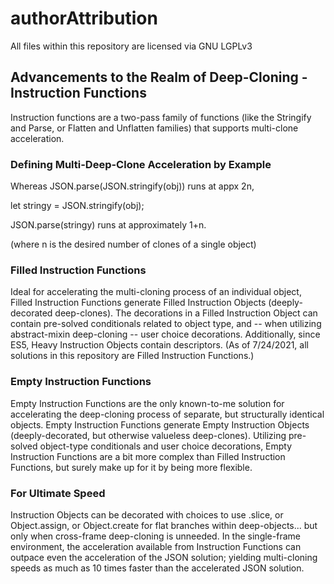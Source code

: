 # authorAttribution

All files within this repository are licensed via GNU LGPLv3

## Advancements to the Realm of Deep-Cloning - Instruction Functions
Instruction functions are a two-pass family of functions (like the Stringify and Parse, or Flatten and Unflatten families) that supports multi-clone acceleration. 

### Defining Multi-Deep-Clone Acceleration by Example
Whereas JSON.parse(JSON.stringify(obj)) runs at appx 2n,

let stringy = JSON.stringify(obj);

JSON.parse(stringy) runs at approximately 1+n. 

(where n is the desired number of clones of a single object)


### Filled Instruction Functions
Ideal for accelerating the multi-cloning process of an individual object, Filled Instruction Functions generate Filled Instruction Objects (deeply-decorated deep-clones). The decorations in a Filled Instruction Object can contain pre-solved conditionals related to object type, and -- when utilizing abstract-mixin deep-cloning -- user choice decorations. Additionally, since ES5, Heavy Instruction Objects contain descriptors. (As of 7/24/2021, all solutions in this repository are Filled Instruction Functions.)

### Empty Instruction Functions
Empty Instruction Functions are the only known-to-me solution for accelerating the deep-cloning process of separate, but structurally identical objects. Empty Instruction Functions generate Empty Instruction Objects (deeply-decorated, but otherwise valueless deep-clones). Utilizing pre-solved object-type conditionals and user choice decorations, Empty Instruction Functions are a bit more complex than Filled Instruction Functions, but surely make up for it by being more flexible.

### For Ultimate Speed
Instruction Objects can be decorated with choices to use .slice, or Object.assign, or Object.create for flat branches within deep-objects... but only when cross-frame deep-cloning is unneeded. In the single-frame environment, the acceleration available from Instruction Functions can outpace even the acceleration of the JSON solution; yielding multi-cloning speeds as much as 10 times faster than the accelerated JSON solution.
